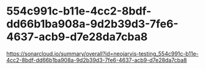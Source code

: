 # 554c991c-b11e-4cc2-8bdf-dd66b1ba908a-9d2b39d3-7fe6-4637-acb9-d7e28da7cba8
https://sonarcloud.io/summary/overall?id=neojarvis-testing_554c991c-b11e-4cc2-8bdf-dd66b1ba908a-9d2b39d3-7fe6-4637-acb9-d7e28da7cba8

